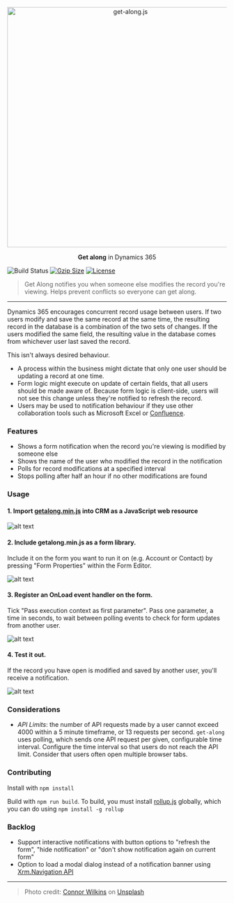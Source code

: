 <p align="center"><a href="#" target="_blank" rel="noopener noreferrer">
            <img width="550" src="https://i.imgur.com/npeIQxD.png" alt="get-along.js"></a></p>
<p align="center"><b>Get along</b> in Dynamics 365</p>
<p align="center>
          <a href="https://travis-ci.com/camelCaseDave/get-along">
            <img src="https://img.shields.io/travis/camelCaseDave/get-along/master.svg?style=flat-square" alt="Build Status"></a>
          <a href="https://unpkg.com/get-along-xrm/dist/getalong.min.js">
            <img src="http://img.badgesize.io/https://unpkg.com/get-along-xrm/dist/getalong.min.js?compression=gzip&style=flat-square" alt="Gzip Size"></a>
           <a href="https://github.com/camelcasedave/get-along/blob/master/LICENSE">
            <img src="https://img.shields.io/badge/license-MIT-brightgreen.svg?style=flat-square" alt="License"></a>
</p>

> Get Along notifies you when someone else modifies the record you're viewing. Helps prevent conflicts so everyone can get along.

---

Dynamics 365 encourages concurrent record usage between users. If two users modify and save the same record at the same time, the resulting record in the database is a combination of the two sets of changes. If the users modified the same field, the resulting value in the database comes from whichever user last saved the record.

This isn't always desired behaviour. 
* A process within the business might dictate that only one user should be updating a record at one time.
* Form logic might execute on update of certain fields, that all users should be made aware of. Because form logic is client-side, users will not see this change unless they're notified to refresh the record.
* Users may be used to notification behaviour if they use other collaboration tools such as Microsoft Excel or [Confluence](https://www.atlassian.com/software/confluence).

### Features

 - Shows a form notification when the record you're viewing is modified by someone else
 - Shows the name of the user who modified the record in the notification
 - Polls for record modifications at a specified interval
 - Stops polling after half an hour if no other modifications are found

### Usage

#### 1. Import [getalong.min.js](https://github.com/camelCaseDave/get-along/blob/master/dist/getalong.min.js) into CRM as a JavaScript web resource

![alt text](https://i.imgur.com/rsDfteC.png)

#### 2. Include getalong.min.js as a form library.

Include it on the form you want to run it on (e.g. Account or Contact) by pressing "Form Properties" within the Form Editor.

![alt text](https://i.imgur.com/4m6HkxP.png)

#### 3. Register an OnLoad event handler on the form. 

Tick "Pass execution context as first parameter". Pass one parameter, a time in seconds, to wait between polling events to check for form updates from another user.

![alt text](https://i.imgur.com/XFFfQzu.png)

#### 4. Test it out. 

If the record you have open is modified and saved by another user, you'll receive a notification.

![alt text](https://i.imgur.com/jpjF7yD.gif)

### Considerations

 - *API Limits*: the number of API requests made by a user cannot exceed 4000 within a 5 minute timeframe, or 13 requests per second. `get-along` uses polling, which sends one API request per given, configurable time interval. Configure the time interval so that users do not reach the API limit. Consider that users often open multiple browser tabs.

### Contributing

Install with `npm install`

Build with `npm run build`. 
To build, you must install [rollup.js](https://rollupjs.org/guide/en) globally, which you can do using `npm install -g rollup`

 ### Backlog

  - Support interactive notifications with button options to "refresh the form", "hide notification" or "don't show notification again on current form"
  - Option to load a modal dialog instead of a notification banner using [Xrm.Navigation API](https://docs.microsoft.com/en-us/dynamics365/customer-engagement/developer/clientapi/reference/xrm-navigation)
  
---

> Photo credit: [Connor Wilkins](https://unsplash.com/photos/4dY4gxT9WOA?utm_source=unsplash&utm_medium=referral&utm_content=creditCopyText) on [Unsplash](https://unsplash.com/?utm_source=unsplash&utm_medium=referral&utm_content=creditCopyText)
